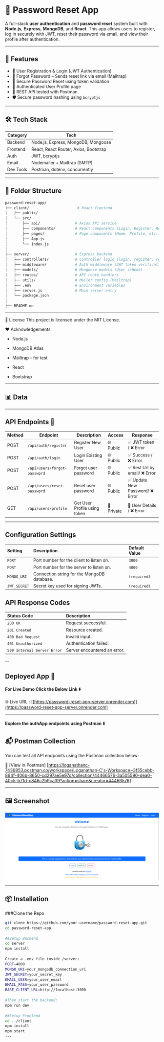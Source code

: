 # 🔐 Password Reset App

A full-stack **user authentication** and **password reset** system built with **Node.js**, **Express**, **MongoDB**, and **React**. This app allows users to register, log in securely with JWT, reset their password via email, and view their profile after authentication.

---

## 🚀 Features

- 🔐 User Registration & Login (JWT Authentication)
- 📧 Forgot Password – Sends reset link via email (Mailtrap)
- 🔄 Secure Password Reset using token validation
- 👤 Authenticated User Profile page
- 🧪 REST API tested with Postman
- 🛡️ Secure password hashing using `bcryptjs`

---

## 🛠️ Tech Stack

| Category   | Tech                               |
|------------|------------------------------------|
| Backend    | Node.js, Express, MongoDB, Mongoose |
| Frontend   | React, React Router, Axios, Bootstrap |
| Auth       | JWT, bcryptjs                      |
| Email      | Nodemailer + Mailtrap (SMTP)       |
| Dev Tools  | Postman, dotenv, concurrently      |

---

## 📂 Folder Structure

```bash
password-reset-app/
├── client/                      # React frontend
│   ├── public/                 
│   └── src/
│       ├── api/                # Axios API service
│       ├── components/         # React components (Login, Register, ResetPassword, etc.)
│       ├── pages/              # Page components (Home, Profile, etc.)
│       ├── App.js
│       └── index.js
│
├── server/                     # Express backend
│   ├── controllers/            # Controller logic (login, register, reset, profile)
│   ├── middleware/             # Auth middleware (JWT token verification)
│   ├── models/                 # Mongoose models (User schema)
│   ├── routes/                 # API route handlers
│   ├── utils/                  # Mailer config (Mailtrap)
│   ├── .env                    # Environment variables
│   ├── server.js               # Main server entry
│   └── package.json
│
├── README.me

```
---

📝 License
This project is licensed under the MIT License.

❤️ Acknowledgements
- Node.js

- MongoDB Atlas

- Mailtrap - for test

- React

- Bootstrap
---
## 📊 Data
---

## API Endpoints 📮

| Method | Endpoint                    | Description                  | Access       | Response                           |
|--------|-----------------------------|------------------------------|--------------|------------------------------------|
| POST   | `/api/auth/register`        | Register New User            | 🌐 Public    | ✅ JWT token / ❌ Error           |
| POST   | `/api/auth/login`           | Login Existing User          | 🌐 Public    | ✅ Success / ❌ Error             |
| POST   | `/api/users/forgot-passwprd`| Forgot user password         | 🌐 Public    | ✅ Rest Url by email/ ❌ Error    |
| POST   | `/api/users/reset-passwprd` | Reset user password          | 🌐 Public    | ✅ Update New Password/ ❌ Error  |
| GET    | `/api/users/profile`        | Get User Profile using token | 🔐 Private   | 🔐 User Details / ❌ Error        |
---

## Configuration Settings

| Setting       | Description                                  | Default Value |
| :------------ | :------------------------------------------- | :------------ |
| `PORT`        | Port number for the client to listen on.     | `3000`        |
| `PORT`        | Port number for the server to listen on.     | `4000`        |
| `MONGO_URI`   | Connection string for the MongoDB database.  | `(required)`  |
| `JWT_SECRET`  | Secret key used for signing JWTs.            | `(required)`  |

## API Response Codes

| Status Code | Description           |
| :---------- | :-------------------- |
| `200 OK`    | Request successful.   |
| `201 Created` | Resource created.     |
| `400 Bad Request` | Invalid input.        |
| `401 Unauthorized` | Authentication failed. |
| `500 Internal Server Error` | Server encountered an error. |

--

## Deployed App 🚀

#### For Live Demo Click the Below Link ⬇️ <br/>

🌐 Live URL : [[https://password-reset-app-server.onrender.com]](https://password-reset-app-server.onrender.com)

---

#### Explore the authApp endpoints using Postman ⬇️ <br/>

## 📬 Postman Collection

You can test all API endpoints using the Postman collection below:

🔗 [View in Postman] [https://loganathanc-7436853.postman.co/workspace/Loganathan-C's-Workspace~3f55cebb-894f-406b-8650-cd297ae5e97d/collection/44466576-3a505590-dea0-40c5-b71d-c846c2b9ca39?action=share&creator=44466576]

---
## 🖼️ Screenshot

![Homepage Screenshot](/homepage.png)


---


## 📦 Installation

###Clone the Repo

```bash
git clone https://github.com/your-username/password-reset-app.git
cd password-reset-app

##Setup Backend
cd server
npm install

Create a .env file inside /server:
PORT=4000
MONGO_URI=your_mongodb_connection_uri
JWT_SECRET=your_secret_key
EMAIL_USER=your_user_email
EMAIL_PASS=your_user_password
BASE_CLIENT_URL=http://localhost:3000

#Then start the backend:
npm run dev

##Setup Frontend
cd ../client
npm install
npm start
---
